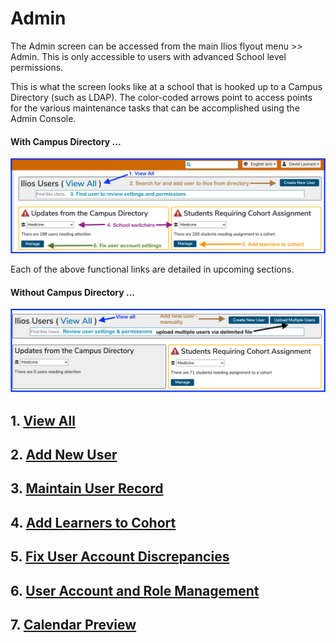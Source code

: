 # Admin

The Admin screen can be accessed from the main Ilios flyout menu >> Admin. This is only accessible to users with advanced School level permissions.

This is what the screen looks like at a school that is hooked up to a Campus Directory (such as LDAP). The color-coded arrows point to access points for the various maintenance tasks that can be accomplished using the Admin Console.

#### With Campus Directory ...

![With campus directory](../images/admin_console/with_campus_directory.png)

Each of the above functional links are detailed in upcoming sections.

#### Without Campus Directory ...

![Without campus directory](../images/admin_console/without_campus_directory.png)

## 1. [View All](https://iliosproject.gitbook.io/ilios-user-guide/admin/view-all)

## 2. [Add New User](https://iliosproject.gitbook.io/ilios-user-guide/admin/create-new-user)

## 3. [Maintain User Record](https://iliosproject.gitbook.io/ilios-user-guide/admin/maintain-user-record)

## 4. [Add Learners to Cohort](https://iliosproject.gitbook.io/ilios-user-guide/admin/add-learners-to-cohort)

## 5. [Fix User Account Discrepancies](https://iliosproject.gitbook.io/ilios-user-guide/admin/fix-user-account-discrepancies)

## 6. [User Account and Role Management](https://iliosproject.gitbook.io/ilios-user-guide/admin/user-account-and-role-management)

## 7. [Calendar Preview](https://iliosproject.gitbook.io/ilios-user-guide/admin/calendar-preview)
